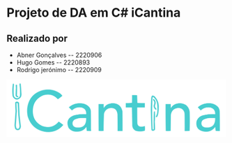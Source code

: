 # Projeto de DA em C# iCantina

## Realizado por
- Abner Gonçalves -- 2220906
- Hugo Gomes -- 2220893
- Rodrigo jerónimo -- 2220909

![iCantina Logo](logotipo/iCantina_logoNoBG.svg)
